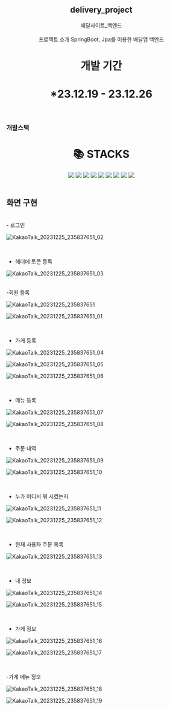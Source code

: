 <div align=center>
<h2>delivery_project</h2>
배달사이트_백엔드
</div>
</br>
<div align=center> 
프로젝트 소개
SpringBoot, Jpa를 이용한 배달앱 백엔드 
<br>
<h1>개발 기간</h1>
<h1>*23.12.19 - 23.12.26</h1>
<br>
</div>

### 개발스택
<div align=center><h1>📚 STACKS</h1></div>

<div align=center> 
  <img src="https://img.shields.io/badge/java-007396?style=for-the-badge&logo=java&logoColor=white">
  <img src="https://img.shields.io/badge/spring-6DB33F?style=for-the-badge&logo=spring&logoColor=white">
   <img src="https://img.shields.io/badge/Spring Boot-6DB33F?style=for-the-badge&logo=Spring Boot&logoColor=yellow">
  <img src="https://img.shields.io/badge/springsecurity-6DB33F?style=for-the-badge&logo=springsecurity&logoColor=white">
  <img src="https://img.shields.io/badge/jpa-6DB33F?style=for-the-badge&logo=jpa&logoColor=white">
  <img src="https://img.shields.io/badge/mysql-4479A1?style=for-the-badge&logo=mysql&logoColor=white">   
  <img src="https://img.shields.io/badge/github-181717?style=for-the-badge&logo=github&logoColor=white">
  <img src="https://img.shields.io/badge/git-F05032?style=for-the-badge&logo=git&logoColor=white">
  <img src="https://img.shields.io/badge/gradle-02303A?style=for-the-badge&logo=gradle&logoColor=white">
  <br>
</div>

<br>

## 화면 구현
<br>
- 로그인

<br>

![KakaoTalk_20231225_235837651_02](https://github.com/bbbangduk9/delivery_project/assets/142999206/08b4f38a-c002-48d6-b391-157b4e144070)

<br>

- 헤더에 토큰 등록

![KakaoTalk_20231225_235837651_03](https://github.com/bbbangduk9/delivery_project/assets/142999206/a7193a53-9d4c-4c49-ae31-a7470ef98408)

<br>
-회원 등록

![KakaoTalk_20231225_235837651](https://github.com/bbbangduk9/delivery_project/assets/142999206/4be2e2b4-365f-4df8-8791-f27ba7ecff46)

![KakaoTalk_20231225_235837651_01](https://github.com/bbbangduk9/delivery_project/assets/142999206/0aca4258-f886-4fa8-9bb0-aee129aa950c)

<br>

- 가게 등록

![KakaoTalk_20231225_235837651_04](https://github.com/bbbangduk9/delivery_project/assets/142999206/17c45ea0-46e1-4f5a-a8b4-cf52ba69cbee)

![KakaoTalk_20231225_235837651_05](https://github.com/bbbangduk9/delivery_project/assets/142999206/5b887232-ca8f-4d97-a307-153f16343ad5)

![KakaoTalk_20231225_235837651_06](https://github.com/bbbangduk9/delivery_project/assets/142999206/d5fef979-5493-4ac5-a343-37f27baa8120)

<br>

- 메뉴 등록

![KakaoTalk_20231225_235837651_07](https://github.com/bbbangduk9/delivery_project/assets/142999206/88bdd330-05ec-4a51-9897-808cb9e0e340)

![KakaoTalk_20231225_235837651_08](https://github.com/bbbangduk9/delivery_project/assets/142999206/c219c33c-3de5-4a26-813a-a24d81106883)

<br>

- 주문 내역

![KakaoTalk_20231225_235837651_09](https://github.com/bbbangduk9/delivery_project/assets/142999206/e450f6f5-a168-4c65-97e8-cc6ee2390857)

![KakaoTalk_20231225_235837651_10](https://github.com/bbbangduk9/delivery_project/assets/142999206/3517d49e-441a-4760-b881-b6ea3b4681e6)

<br>

- 누가 어디서 뭐 시켰는지

![KakaoTalk_20231225_235837651_11](https://github.com/bbbangduk9/delivery_project/assets/142999206/6f430477-1a7d-4ac5-9377-0e951ac66c4d)

![KakaoTalk_20231225_235837651_12](https://github.com/bbbangduk9/delivery_project/assets/142999206/76feda81-8420-48b3-ba72-da8413488b86)

<br>

- 현재 사용자 주문 목록

![KakaoTalk_20231225_235837651_13](https://github.com/bbbangduk9/delivery_project/assets/142999206/c3d20043-40bf-4a4c-98d2-202da4c64afd)

<br>

- 내 정보

![KakaoTalk_20231225_235837651_14](https://github.com/bbbangduk9/delivery_project/assets/142999206/37b2b0a4-8118-483a-8a32-f7fbc2e28556)


![KakaoTalk_20231225_235837651_15](https://github.com/bbbangduk9/delivery_project/assets/142999206/436f2bd3-92af-4891-bf8a-c46f8f243d75)  

<br>

- 가게 정보
 
![KakaoTalk_20231225_235837651_16](https://github.com/bbbangduk9/delivery_project/assets/142999206/eb6332ae-34c8-4379-9247-b4e6d26dedd9)

![KakaoTalk_20231225_235837651_17](https://github.com/bbbangduk9/delivery_project/assets/142999206/7b3ce190-a111-43e9-878e-38fe716beb98)

<br>

-가게 메뉴 정보

![KakaoTalk_20231225_235837651_18](https://github.com/bbbangduk9/delivery_project/assets/142999206/7d941aab-6adb-43d4-8033-5d30a806a060)

![KakaoTalk_20231225_235837651_19](https://github.com/bbbangduk9/delivery_project/assets/142999206/6514e50d-3930-4ffb-b192-fc9e1b618df6)

<br>
